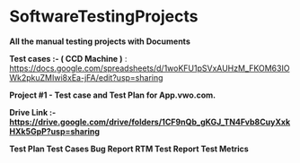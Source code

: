 # SoftwareTestingProjects
**All the manual testing projects with Documents**

**Test cases :- ( CCD Machine )**  : https://docs.google.com/spreadsheets/d/1woKFU1pSVxAUHzM_FKOM63IOWk2pkuZMIwi8xEa-jFA/edit?usp=sharing



**Project #1 - Test case and Test Plan for App.vwo.com.**

**Drive Link :- https://drive.google.com/drive/folders/1CF9nQb_gKGJ_TN4Fvb8CuyXxkHXk5GpP?usp=sharing**

**Test Plan
Test Cases
Bug Report
RTM
Test Report
Test Metrics**

